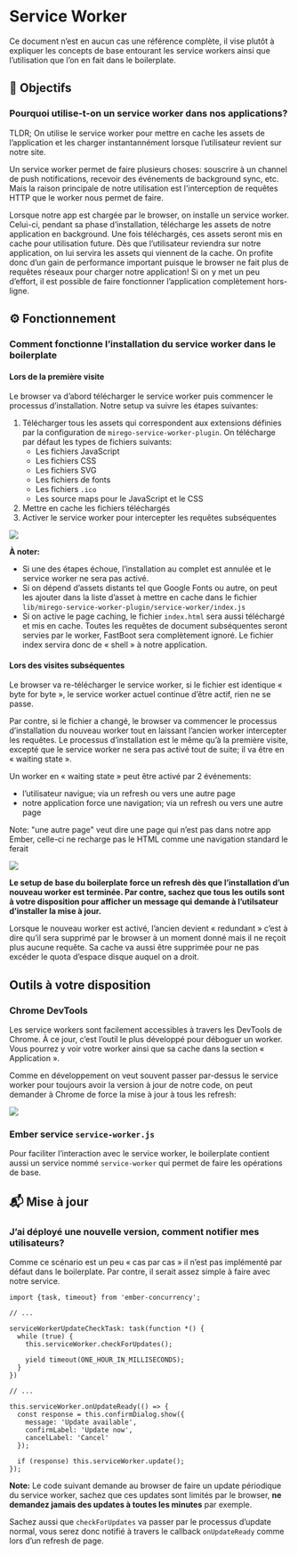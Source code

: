 # Service Worker

Ce document n’est en aucun cas une référence complète, il vise plutôt à expliquer les concepts de base entourant les service workers ainsi que l’utilisation que l’on en fait dans le boilerplate.

## 🎯 Objectifs

### Pourquoi utilise-t-on un service worker dans nos applications?

TLDR; On utilise le service worker pour mettre en cache les assets de l’application et les charger instantannément lorsque l’utilisateur revient sur notre site.

Un service worker permet de faire plusieurs choses: souscrire à un channel de push notifications, recevoir des événements de background sync, etc. Mais la raison principale de notre utilisation est l'interception de requêtes HTTP que le worker nous permet de faire.

Lorsque notre app est chargée par le browser, on installe un service worker. Celui-ci, pendant sa phase d’installation, télécharge les assets de notre application en background. Une fois téléchargés, ces assets seront mis en cache pour utilisation future. Dès que l’utilisateur reviendra sur notre application, on lui servira les assets qui viennent de la cache. On profite donc d’un gain de performance important puisque le browser ne fait plus de requêtes réseaux pour charger notre application! Si on y met un peu d’effort, il est possible de faire fonctionner l’application complètement hors-ligne.

## ⚙️ Fonctionnement

### Comment fonctionne l’installation du service worker dans le boilerplate

#### Lors de la première visite

Le browser va d’abord télécharger le service worker puis commencer le processus d’installation. Notre setup va suivre les étapes suivantes:

1. Télécharger tous les assets qui correspondent aux extensions définies par la configuration de `mirego-service-worker-plugin`. On télécharge par défaut les types de fichiers suivants:
   - Les fichiers JavaScript
   - Les fichiers CSS
   - Les fichiers SVG
   - Les fichiers de fonts
   - Les fichiers `.ico`
   - Les source maps pour le JavaScript et le CSS
2. Mettre en cache les fichiers téléchargés
3. Activer le service worker pour intercepter les requêtes subséquentes

![](assets/sw-installing.gif)

**À noter:**

- Si une des étapes échoue, l’installation au complet est annulée et le service worker ne sera pas activé.
- Si on dépend d’assets distants tel que Google Fonts ou autre, on peut les ajouter dans la liste d’asset à mettre en cache dans le fichier `lib/mirego-service-worker-plugin/service-worker/index.js`
- Si on active le page caching, le fichier `index.html` sera aussi téléchargé et mis en cache. Toutes les requêtes de document subséquentes seront servies par le worker, FastBoot sera complètement ignoré. Le fichier index servira donc de « shell » à notre application.

#### Lors des visites subséquentes

Le browser va re-télécharger le service worker, si le fichier est identique « byte for byte », le service worker actuel continue d’être actif, rien ne se passe.

Par contre, si le fichier a changé, le browser va commencer le processus d’installation du nouveau worker tout en laissant l’ancien worker intercepter les requêtes. Le processus d’installation est le même qu’à la première visite, excepté que le service worker ne sera pas activé tout de suite; il va être en « waiting state ».

Un worker en « waiting state » peut être activé par 2 événements:

- l’utilisateur navigue; via un refresh ou vers une autre page
- notre application force une navigation; via un refresh ou vers une autre page

Note: "une autre page" veut dire une page qui n’est pas dans notre app Ember, celle-ci ne recharge pas le HTML comme une navigation standard le ferait

![](assets/sw-waiting.gif)

**Le setup de base du boilerplate force un refresh dès que l’installation d’un nouveau worker est terminée. Par contre, sachez que tous les outils sont à votre disposition pour afficher un message qui demande à l’utilsateur d’installer la mise à jour.**

Lorsque le nouveau worker est activé, l’ancien devient « redundant » c’est à dire qu’il sera supprimé par le browser à un moment donné mais il ne reçoit plus aucune requête. Sa cache va aussi être supprimée pour ne pas excéder le quota d’espace disque auquel on a droit.

## Outils à votre disposition

### Chrome DevTools

Les service workers sont facilement accessibles à travers les DevTools de Chrome. À ce jour, c’est l’outil le plus développé pour déboguer un worker. Vous pourrez y voir votre worker ainsi que sa cache dans la section « Application ».

Comme en développement on veut souvent passer par-dessus le service worker pour toujours avoir la version à jour de notre code, on peut demander à Chrome de force la mise à jour à tous les refresh:

![](assets/update-on-reload.png)

### Ember service `service-worker.js`

Pour faciliter l’interaction avec le service worker, le boilerplate contient aussi un service nommé `service-worker` qui permet de faire les opérations de base.

## 📬 Mise à jour

### J’ai déployé une nouvelle version, comment notifier mes utilisateurs?

Comme ce scénario est un peu « cas par cas » il n’est pas implémenté par défaut dans le boilerplate. Par contre, il serait assez simple à faire avec notre service.

```
import {task, timeout} from 'ember-concurrency';

// ...

serviceWorkerUpdateCheckTask: task(function *() {
  while (true) {
    this.serviceWorker.checkForUpdates();

    yield timeout(ONE_HOUR_IN_MILLISECONDS);
  }
})

// ...

this.serviceWorker.onUpdateReady(() => {
  const response = this.confirmDialog.show({
    message: 'Update available',
    confirmLabel: 'Update now',
    cancelLabel: 'Cancel'
  });

  if (response) this.serviceWorker.update();
});
```

**Note:** Le code suivant demande au browser de faire un update périodique du service worker, sachez que ces updates sont limités par le browser, **ne demandez jamais des updates à toutes les minutes** par exemple.

Sachez aussi que `checkForUpdates` va passer par le processus d’update normal, vous serez donc notifié à travers le callback `onUpdateReady` comme lors d’un refresh de page.
